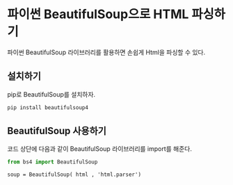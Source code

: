 # 파이썬 BeautifulSoup으로 HTML 파싱하기

파이썬 BeautifulSoup 라이브러리를 활용하면 손쉽게 Html을 파싱할 수 있다.

## 설치하기

pip로 BeautifulSoup를 설치하자.

```bash
pip install beautifulsoup4
```

## BeautifulSoup 사용하기 

코드 상단에 다음과 같이 BeautifulSoup 라이브러리를 import를 해준다. 

```python
from bs4 import BeautifulSoup
```

```python;
soup = BeautifulSoup( html , 'html.parser')
```

